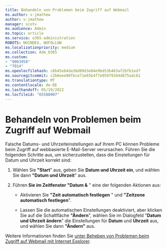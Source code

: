 ```yaml
---
title: Behandeln von Problemen beim Zugriff auf Webmail
ms.author: v-jmathew
author: v-jmathew
manager: scotv
ms.audience: Admin
ms.topic: article
ms.service: o365-administration
ROBOTS: NOINDEX, NOFOLLOW
ms.localizationpriority: medium
ms.collection: Adm_O365
ms.custom:
- "9003958"
- "7014"
ms.openlocfilehash: c8b45e64da36d09d3e84e9bd53b463af2bfb1ed7
ms.sourcegitcommit: c2b6eee90fbce71e65b4f7e95979344d875adc61
ms.translationtype: MT
ms.contentlocale: de-DE
ms.lasthandoff: 05/19/2022
ms.locfileid: "65588007"
---
```

# <a name="troubleshoot-problems-with-accessing-webmail"></a>Behandeln von Problemen beim Zugriff auf Webmail

Falsche Datums- und Uhrzeiteinstellungen auf Ihrem PC können Probleme beim Zugriff auf webbasierte E-Mail-Server verursachen. Führen Sie die folgenden Schritte aus, um sicherzustellen, dass die Einstellungen für Datum und Uhrzeit korrekt sind:

1. Wählen Sie **"Start**" aus, geben Sie **Datum und Uhrzeit ein**, und wählen Sie dann **"Datum und Uhrzeit**" aus.
2. Führen **Sie im Zeitfenster "Datum &** " eine der folgenden Aktionen aus:

    - Aktivieren Sie **"Zeit automatisch festlegen** " und **"Zeitzone automatisch festlegen**".

    - Lassen Sie die automatischen Einstellungen deaktiviert, aber klicken Sie auf die Schaltfläche **"Ändern**", wählen Sie im Dialogfeld "**Datum und Uhrzeit ändern**" die Einstellungen für **Datum** und **Uhrzeit** aus, und wählen Sie dann **"Ändern"** aus.

Weitere Informationen finden Sie [unter Beheben von Problemen beim Zugriff auf Webmail mit Internet Explorer](https://answers.microsoft.com/en-us/ie/forum/all/unable-to-access-webmail-using-internet-explorer/c73d98b5-9991-45bb-9669-dea24cc273ab).
